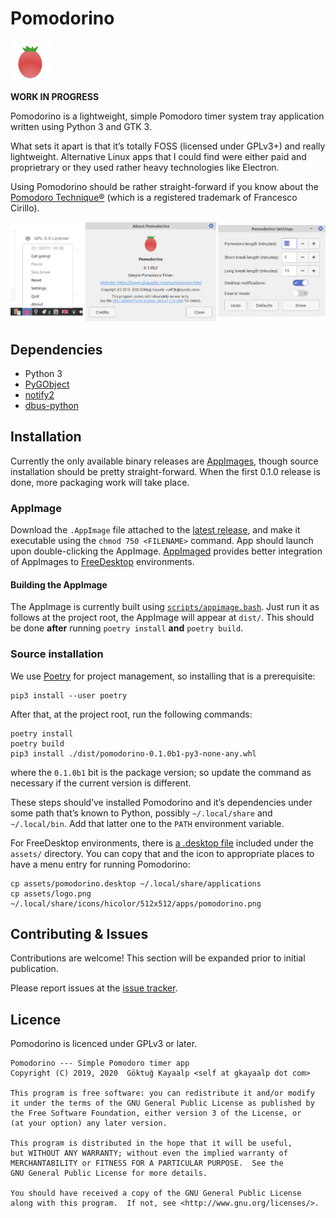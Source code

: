 # Pomodorino

<img src="assets/logo.png" style="width:64px;"/>

**WORK IN PROGRESS**

Pomodorino is a lightweight, simple Pomodoro timer system tray
application written using Python 3 and GTK 3.

What sets it apart is that it’s totally FOSS (licensed under GPLv3+)
and really lightweight.  Alternative Linux apps that I could find were
either paid and proprietrary or they used rather heavy technologies
like Electron.

Using Pomodorino should be rather straight-forward if you know about
the [Pomodoro Technique®][pt] (which is a registered trademark of
Francesco Cirillo).

[pt]: https://en.wikipedia.org/wiki/Pomodoro_Technique


![](assets/screenshots/grouped.png)

## Dependencies

- Python 3
- [PyGObject](https://pygobject.readthedocs.io/en/latest/)
- [notify2](https://pypi.org/project/notify2/)
- [dbus-python](https://pypi.org/project/dbus-python/)

## Installation

Currently the only available binary releases are [AppImages], though
source installation should be pretty straight-forward.  When the first
0.1.0 release is done, more packaging work will take place.

[AppImages]: https://appimage.org/

### AppImage

Download the `.AppImage` file attached to the [latest
release][releases], and make it executable using the `chmod 750
<FILENAME>` command.  App should launch upon double-clicking the
AppImage. [AppImaged] provides better integration of AppImages to
[FreeDesktop] environments.

[releases]: https://github.com/cadadr/pomodorino/releases
[AppImaged]: https://github.com/AppImage/appimaged/
[FreeDesktop]: https://www.freedesktop.org/wiki/

#### Building the AppImage

The AppImage is currently built using
[`scripts/appimage.bash`](scripts/appimage.bash). Just run it as
follows at the project root, the AppImage will appear at `dist/`.
This should be done **after** running `poetry install` **and** `poetry
build`.

### Source installation

We use [Poetry] for project management, so installing that is a
prerequisite:

    pip3 install --user poetry

[Poetry]:https://python-poetry.org/

After that, at the project root, run the following commands:

    poetry install
    poetry build
    pip3 install ./dist/pomodorino-0.1.0b1-py3-none-any.whl

where the `0.1.0b1` bit is the package version; so update the command
as necessary if the current version is different.

These steps should’ve installed Pomodorino and it’s dependencies under
some path that’s known to Python, possibly `~/.local/share` and
`~/.local/bin`. Add that latter one to the `PATH` environment
variable.

For FreeDesktop environments, there is [a .desktop
file](assets/pomodorino.desktop) included under the `assets/`
directory. You can copy that and the icon to appropriate places to
have a menu entry for running Pomodorino:

    cp assets/pomodorino.desktop ~/.local/share/applications
    cp assets/logo.png ~/.local/share/icons/hicolor/512x512/apps/pomodorino.png

## Contributing & Issues

Contributions are welcome!  This section will be expanded prior to
initial publication.

Please report issues at the [issue
tracker](https://github.com/cadadr/pomodorino/issues).

## Licence

Pomodorino is licenced under GPLv3 or later.

    Pomodorino --- Simple Pomodoro timer app
    Copyright (C) 2019, 2020  Göktuğ Kayaalp <self at gkayaalp dot com>

    This program is free software: you can redistribute it and/or modify
    it under the terms of the GNU General Public License as published by
    the Free Software Foundation, either version 3 of the License, or
    (at your option) any later version.

    This program is distributed in the hope that it will be useful,
    but WITHOUT ANY WARRANTY; without even the implied warranty of
    MERCHANTABILITY or FITNESS FOR A PARTICULAR PURPOSE.  See the
    GNU General Public License for more details.

    You should have received a copy of the GNU General Public License
    along with this program.  If not, see <http://www.gnu.org/licenses/>.
